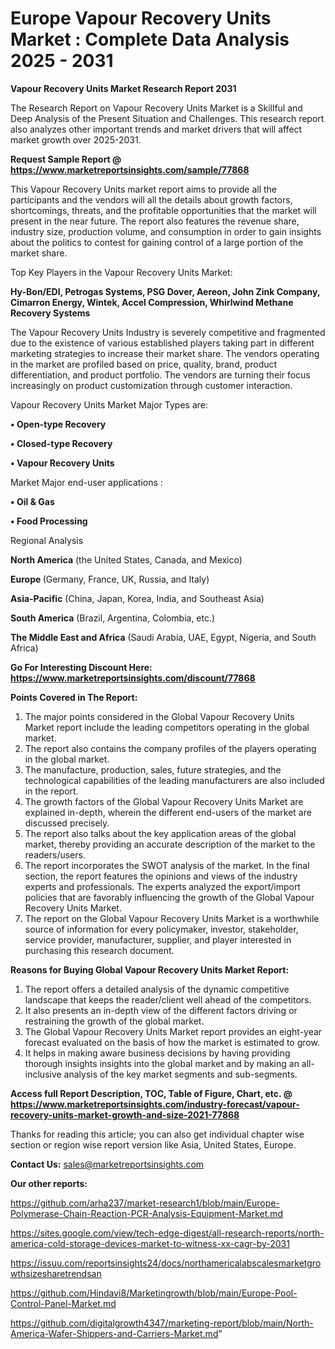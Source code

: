 # Europe Vapour Recovery Units Market : Complete Data Analysis 2025 - 2031

<strong>Vapour Recovery Units Market Research Report 2031</strong>

The Research Report on Vapour Recovery Units Market is a Skillful and Deep Analysis of the Present Situation and Challenges. This research report also analyzes other important trends and market drivers that will affect market growth over 2025-2031.

<strong>Request Sample Report @ <a href=https://www.marketreportsinsights.com/sample/77868>https://www.marketreportsinsights.com/sample/77868</a></strong>

This Vapour Recovery Units market report aims to provide all the participants and the vendors will all the details about growth factors, shortcomings, threats, and the profitable opportunities that the market will present in the near future. The report also features the revenue share, industry size, production volume, and consumption in order to gain insights about the politics to contest for gaining control of a large portion of the market share.

Top Key Players in the Vapour Recovery Units Market:

<strong>Hy-Bon/EDI, Petrogas Systems, PSG Dover, Aereon, John Zink Company, Cimarron Energy, Wintek, Accel Compression, Whirlwind Methane Recovery Systems</strong>

The Vapour Recovery Units Industry is severely competitive and fragmented due to the existence of various established players taking part in different marketing strategies to increase their market share. The vendors operating in the market are profiled based on price, quality, brand, product differentiation, and product portfolio. The vendors are turning their focus increasingly on product customization through customer interaction.

Vapour Recovery Units Market Major Types are:

<strong>• Open-type Recovery

• Closed-type Recovery

• Vapour Recovery Units</strong>

Market Major end-user applications :

<strong>• Oil & Gas

• Food Processing</strong>

Regional Analysis

</u><strong><b>North America</b></strong> (the United States, Canada, and Mexico)

<strong><b>Europe </b></strong>(Germany, France, UK, Russia, and Italy)

<strong><b>Asia-Pacific</b></strong> (China, Japan, Korea, India, and Southeast Asia)

<strong><b>South America</b></strong> (Brazil, Argentina, Colombia, etc.)

<strong><b>The Middle East and Africa</b></strong> (Saudi Arabia, UAE, Egypt, Nigeria, and South Africa)

<strong>Go For Interesting Discount Here: <a href=https://www.marketreportsinsights.com/discount/77868>https://www.marketreportsinsights.com/discount/77868</a></strong>

<strong>Points Covered in The Report:</strong>
<ol>
  <li>The major points considered in the Global Vapour Recovery Units Market report include the leading competitors operating in the global market.</li>
  <li>The report also contains the company profiles of the players operating in the global market.</li>
  <li>The manufacture, production, sales, future strategies, and the technological capabilities of the leading manufacturers are also included in the report.</li>
  <li>The growth factors of the Global Vapour Recovery Units Market are explained in-depth, wherein the different end-users of the market are discussed precisely.</li>
  <li>The report also talks about the key application areas of the global market, thereby providing an accurate description of the market to the readers/users.</li>
  <li>The report incorporates the SWOT analysis of the market. In the final section, the report features the opinions and views of the industry experts and professionals. The experts analyzed the export/import policies that are favorably influencing the growth of the Global Vapour Recovery Units Market.</li>
  <li>The report on the Global Vapour Recovery Units Market is a worthwhile source of information for every policymaker, investor, stakeholder, service provider, manufacturer, supplier, and player interested in purchasing this research document.</li>
</ol>
<strong>Reasons for Buying Global Vapour Recovery Units Market Report:</strong>

<ol>
  <li>The report offers a detailed analysis of the dynamic competitive landscape that keeps the reader/client well ahead of the competitors.</li>
  <li>It also presents an in-depth view of the different factors driving or restraining the growth of the global market.</li>
  <li>The Global Vapour Recovery Units Market report provides an eight-year forecast evaluated on the basis of how the market is estimated to grow.</li>
  <li>It helps in making aware business decisions by having providing thorough insights insights into the global market and by making an all-inclusive analysis of the key market segments and sub-segments.</li>
</ol>
<strong>Access full Report Description, TOC, Table of Figure, Chart, etc. @ <a href=https://www.marketreportsinsights.com/industry-forecast/vapour-recovery-units-market-growth-and-size-2021-77868>https://www.marketreportsinsights.com/industry-forecast/vapour-recovery-units-market-growth-and-size-2021-77868</a></strong>


Thanks for reading this article; you can also get individual chapter wise section or region wise report version like Asia, United States, Europe.

<strong>Contact Us:</strong>
sales@marketreportsinsights.com

<strong>Our other reports:</strong>

<a href=https://github.com/arha237/market-research1/blob/main/Europe-Polymerase-Chain-Reaction-PCR-Analysis-Equipment-Market.md>https://github.com/arha237/market-research1/blob/main/Europe-Polymerase-Chain-Reaction-PCR-Analysis-Equipment-Market.md</a>

<a href=https://sites.google.com/view/tech-edge-digest/all-research-reports/north-america-cold-storage-devices-market-to-witness-xx-cagr-by-2031>https://sites.google.com/view/tech-edge-digest/all-research-reports/north-america-cold-storage-devices-market-to-witness-xx-cagr-by-2031</a>

<a href=https://issuu.com/reportsinsights24/docs/northamericalabscalesmarketgrowthsizesharetrendsan>https://issuu.com/reportsinsights24/docs/northamericalabscalesmarketgrowthsizesharetrendsan</a>

<a href=https://github.com/Hindavi8/Marketingrowth/blob/main/Europe-Pool-Control-Panel-Market.md>https://github.com/Hindavi8/Marketingrowth/blob/main/Europe-Pool-Control-Panel-Market.md</a>

<a href=https://github.com/digitalgrowth4347/marketing-report/blob/main/North-America-Wafer-Shippers-and-Carriers-Market.md>https://github.com/digitalgrowth4347/marketing-report/blob/main/North-America-Wafer-Shippers-and-Carriers-Market.md</a>"
